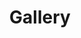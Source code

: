 ---
title: "Gallery"
type: "gallery" # Don't change this -- it tells the theme which template to use.
url: "/gallery" # Sets the link for the page, after baseURL: http://example.com/photos
maxWidth: "800x" # Image Processing will resize image files to this maximum width and retain aspect ratio.
clickablePhotos: true # Set 'true' to link images to the full size files.
---